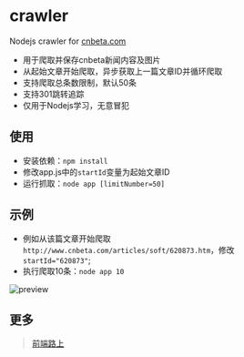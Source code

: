 # crawler

Nodejs crawler for [cnbeta.com](http://www.cnbeta.com/)

- 用于爬取并保存cnbeta新闻内容及图片
- 从起始文章开始爬取，异步获取上一篇文章ID并循环爬取
- 支持爬取总条数限制，默认50条
- 支持301跳转追踪
- 仅用于Nodejs学习，无意冒犯

## 使用

- 安装依赖：`npm install`
- 修改app.js中的`startId`变量为起始文章ID
- 运行抓取：`node app [limitNumber=50]`

## 示例

- 例如从该篇文章开始爬取`http://www.cnbeta.com/articles/soft/620873.htm`，修改 `startId="620873"`;
- 执行爬取10条：`node app 10`

![preview](https://raw.githubusercontent.com/tower1229/crawler/master/asset/preview.png)

## 更多
> [前端路上](http://refined-x.com)
